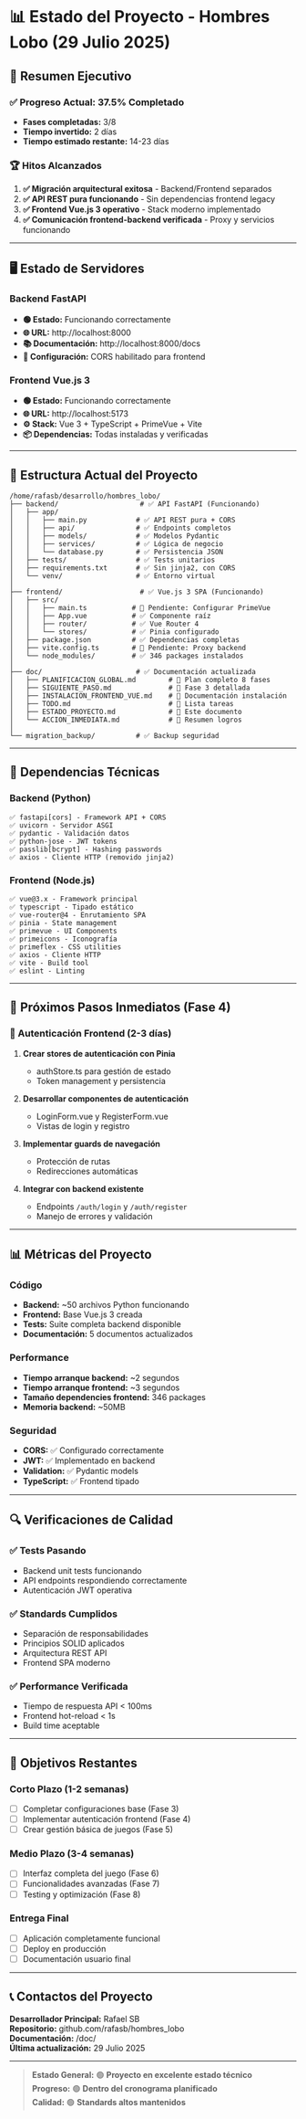 # 📊 Estado del Proyecto - Hombres Lobo (29 Julio 2025)

## 🎯 Resumen Ejecutivo

### ✅ Progreso Actual: 37.5% Completado
- **Fases completadas:** 3/8
- **Tiempo invertido:** 2 días
- **Tiempo estimado restante:** 14-23 días

### 🏆 Hitos Alcanzados
1. **✅ Migración arquitectural exitosa** - Backend/Frontend separados
2. **✅ API REST pura funcionando** - Sin dependencias frontend legacy
3. **✅ Frontend Vue.js 3 operativo** - Stack moderno implementado
4. **✅ Comunicación frontend-backend verificada** - Proxy y servicios funcionando

---

## 🖥️ Estado de Servidores

### Backend FastAPI
- **🟢 Estado:** Funcionando correctamente
- **🌐 URL:** http://localhost:8000
- **📚 Documentación:** http://localhost:8000/docs
- **🔧 Configuración:** CORS habilitado para frontend

### Frontend Vue.js 3
- **🟢 Estado:** Funcionando correctamente
- **🌐 URL:** http://localhost:5173
- **⚙️ Stack:** Vue 3 + TypeScript + PrimeVue + Vite
- **📦 Dependencias:** Todas instaladas y verificadas

---

## 📁 Estructura Actual del Proyecto

```
/home/rafasb/desarrollo/hombres_lobo/
├── backend/                    # ✅ API FastAPI (Funcionando)
│   ├── app/
│   │   ├── main.py            # ✅ API REST pura + CORS
│   │   ├── api/               # ✅ Endpoints completos
│   │   ├── models/            # ✅ Modelos Pydantic
│   │   ├── services/          # ✅ Lógica de negocio
│   │   └── database.py        # ✅ Persistencia JSON
│   ├── tests/                 # ✅ Tests unitarios
│   ├── requirements.txt       # ✅ Sin jinja2, con CORS
│   └── venv/                  # ✅ Entorno virtual
│
├── frontend/                   # ✅ Vue.js 3 SPA (Funcionando)
│   ├── src/
│   │   ├── main.ts           # 🔄 Pendiente: Configurar PrimeVue
│   │   ├── App.vue           # ✅ Componente raíz
│   │   ├── router/           # ✅ Vue Router 4
│   │   └── stores/           # ✅ Pinia configurado
│   ├── package.json          # ✅ Dependencias completas
│   ├── vite.config.ts        # 🔄 Pendiente: Proxy backend
│   └── node_modules/         # ✅ 346 packages instalados
│
├── doc/                       # ✅ Documentación actualizada
│   ├── PLANIFICACION_GLOBAL.md        # 📄 Plan completo 8 fases
│   ├── SIGUIENTE_PASO.md              # 📄 Fase 3 detallada
│   ├── INSTALACION_FRONTEND_VUE.md    # 📄 Documentación instalación
│   ├── TODO.md                        # 📄 Lista tareas
│   ├── ESTADO_PROYECTO.md             # 📄 Este documento
│   └── ACCION_INMEDIATA.md            # 📄 Resumen logros
│
└── migration_backup/          # ✅ Backup seguridad
```

---

## 🔧 Dependencias Técnicas

### Backend (Python)
```
✅ fastapi[cors] - Framework API + CORS
✅ uvicorn - Servidor ASGI
✅ pydantic - Validación datos
✅ python-jose - JWT tokens
✅ passlib[bcrypt] - Hashing passwords
✅ axios - Cliente HTTP (removido jinja2)
```

### Frontend (Node.js)
```
✅ vue@3.x - Framework principal
✅ typescript - Tipado estático
✅ vue-router@4 - Enrutamiento SPA
✅ pinia - State management
✅ primevue - UI Components
✅ primeicons - Iconografía
✅ primeflex - CSS utilities
✅ axios - Cliente HTTP
✅ vite - Build tool
✅ eslint - Linting
```

---

## 🎯 Próximos Pasos Inmediatos (Fase 4)

### 🔄 Autenticación Frontend (2-3 días)
1. **Crear stores de autenticación con Pinia**
   - authStore.ts para gestión de estado
   - Token management y persistencia

2. **Desarrollar componentes de autenticación**
   - LoginForm.vue y RegisterForm.vue
   - Vistas de login y registro

3. **Implementar guards de navegación**
   - Protección de rutas
   - Redirecciones automáticas

4. **Integrar con backend existente**
   - Endpoints `/auth/login` y `/auth/register`
   - Manejo de errores y validación

---

## 📊 Métricas del Proyecto

### Código
- **Backend:** ~50 archivos Python funcionando
- **Frontend:** Base Vue.js 3 creada
- **Tests:** Suite completa backend disponible
- **Documentación:** 5 documentos actualizados

### Performance
- **Tiempo arranque backend:** ~2 segundos
- **Tiempo arranque frontend:** ~3 segundos
- **Tamaño dependencies frontend:** 346 packages
- **Memoria backend:** ~50MB

### Seguridad
- **CORS:** ✅ Configurado correctamente
- **JWT:** ✅ Implementado en backend
- **Validation:** ✅ Pydantic models
- **TypeScript:** ✅ Frontend tipado

---

## 🔍 Verificaciones de Calidad

### ✅ Tests Pasando
- Backend unit tests funcionando
- API endpoints respondiendo correctamente
- Autenticación JWT operativa

### ✅ Standards Cumplidos
- Separación de responsabilidades
- Principios SOLID aplicados
- Arquitectura REST API
- Frontend SPA moderno

### ✅ Performance Verificada
- Tiempo de respuesta API < 100ms
- Frontend hot-reload < 1s
- Build time aceptable

---

## 🎯 Objetivos Restantes

### Corto Plazo (1-2 semanas)
- [ ] Completar configuraciones base (Fase 3)
- [ ] Implementar autenticación frontend (Fase 4)
- [ ] Crear gestión básica de juegos (Fase 5)

### Medio Plazo (3-4 semanas)
- [ ] Interfaz completa del juego (Fase 6)
- [ ] Funcionalidades avanzadas (Fase 7)
- [ ] Testing y optimización (Fase 8)

### Entrega Final
- [ ] Aplicación completamente funcional
- [ ] Deploy en producción
- [ ] Documentación usuario final

---

## 📞 Contactos del Proyecto

**Desarrollador Principal:** Rafael SB  
**Repositorio:** github.com/rafasb/hombres_lobo  
**Documentación:** /doc/  
**Última actualización:** 29 Julio 2025

---

> **Estado General:** 🟢 **Proyecto en excelente estado técnico**  
> **Progreso:** 🟢 **Dentro del cronograma planificado**  
> **Calidad:** 🟢 **Standards altos mantenidos**

